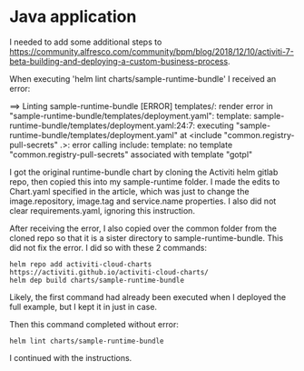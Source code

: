 # Java application

I needed to add some additional steps to https://community.alfresco.com/community/bpm/blog/2018/12/10/activiti-7-beta-building-and-deploying-a-custom-business-process.

When executing 'helm lint charts/sample-runtime-bundle' I received an error:

==> Linting sample-runtime-bundle
[ERROR] templates/: render error in "sample-runtime-bundle/templates/deployment.yaml": template: sample-runtime-bundle/templates/deployment.yaml:24:7: executing "sample-runtime-bundle/templates/deployment.yaml" at <include "common.registry-pull-secrets" .>: error calling include: template: no template "common.registry-pull-secrets" associated with template "gotpl"

I got the original runtime-bundle chart by cloning the Activiti helm gitlab repo, then copied this into my sample-runtime folder. I made the edits to Chart.yaml specified in the article, which was just to change the image.repository, image.tag and service.name properties. I also did not clear requirements.yaml, ignoring this instruction.

After receiving the error, I also copied over the common folder from the cloned repo so that it is a sister directory to sample-runtime-bundle. This did not fix the error. I did so with these 2 commands:

	helm repo add activiti-cloud-charts https://activiti.github.io/activiti-cloud-charts/
	helm dep build charts/sample-runtime-bundle

Likely, the first command had already been executed when I deployed the full example, but I kept it in just in case.	

Then this command completed without error:

	helm lint charts/sample-runtime-bundle

I continued with the instructions.


